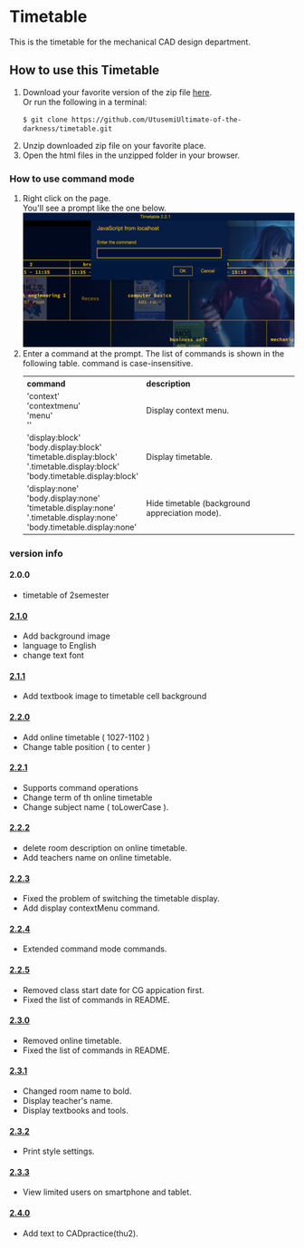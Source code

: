 # Timetable

<div>This is the timetable for the mechanical CAD design department.</div>

## How to use this Timetable
<ol>
  <li>
    Download your favorite version of the zip file <a href="https://github.com/UtusemiUltimate-of-the-darkness/timetable/releases">here</a>.<br>
    Or run the following in a terminal:
    <pre><code>$ git clone https://github.com/UtusemiUltimate-of-the-darkness/timetable.git</code></pre>
  </li>
  <li>Unzip downloaded zip file on your favorite place.</li>
  <li>Open the html files in the unzipped folder in your browser.</li>
</ol>

### How to use command mode
<ol>
  <li>
    <div>Right click on the page.</div>
    <div>You'll see a prompt like the one below.</div>
    <div>
      <img src="img/html/displayPrompt.png" width="500px">
    </div>
  </li>
  <li>
    <div>Enter a command at the prompt. The list of commands is shown in the following table. command is case-insensitive.</div>
    <table>
      <tr>
        <th>command</th>
        <th>description</th>
      </tr>
      <tr>
        <td>
          <div>'context'</div>
          <div>'contextmenu'</div>
          <div>'menu'</div>
          <div>''</div>
        </td>
        <td>Display context menu.</td>
      </tr>
      <tr>
        <td>
          <div>'display:block'</div>
          <div>'body.display:block'</div>
          <div>'timetable.display:block'</div>
          <div>'.timetable.display:block'</div>
          <div>'body.timetable.display:block'</div>
        </td>
        <td>Display timetable.</td>
      </tr>
      <tr>
        <td>
          <div>'display:none'</div>
          <div>'body.display:none'</div>
          <div>'timetable.display:none'</div>
          <div>'.timetable.display:none'</div>
          <div>'body.timetable.display:none'</div>
        </td>
        <td>Hide timetable (background appreciation mode).</td>
      </tr>
    </table>
  </li>
</ol>

### version info

#### 2.0.0
<ul>
  <li>timetable of 2semester</li>
</ul>

#### <a href="https://github.com/UtusemiUltimate-of-the-darkness/timetable/tree/2.1.0">2.1.0</a>
<ul>
  <li>Add background image</li>
  <li>language to English</li>
  <li>change text font</li>
</ul>

#### <a href="https://github.com/UtusemiUltimate-of-the-darkness/timetable/tree/2.1.1">2.1.1</a>
<ul>
  <li>Add textbook image to timetable cell background</li>
</ul>

#### <a href="https://github.com/UtusemiUltimate-of-the-darkness/timetable/tree/2.2.0">2.2.0</a>
<ul>
  <li>Add online timetable ( 1027-1102 )</li>
  <li>Change table position ( to center ) </li>
</ul>

#### <a href="https://github.com/UtusemiUltimate-of-the-darkness/timetable/tree/2.2.1">2.2.1</a>
<ul>
  <li>Supports command operations</li>
  <li>Change term of th online timetable</li>
  <li>Change subject name ( toLowerCase ).
</ul>

#### <a href="https://github.com/UtusemiUltimate-of-the-darkness/timetable/tree/2.2.2">2.2.2</a>
<ul>
  <li>delete room description on online timetable.</li>
  <li>Add teachers name on online timetable.</li>
</ul>

#### <a href="https://github.com/UtusemiUltimate-of-the-darkness/timetable/tree/2.2.3">2.2.3</a>
<ul>
  <li>Fixed the problem of switching the timetable display.</li>
  <li>Add display contextMenu command.</li>
</ul>

#### <a href="https://github.com/UtusemiUltimate-of-the-darkness/timetable/tree/2.2.4">2.2.4</a>
<ul>
  <li>Extended command mode commands.</li>
</ul>

#### <a href="https://github.com/UtusemiUltimate-of-the-darkness/timetable/tree/2.2.5">2.2.5</a>
<ul>
  <li>Removed class start date for CG appication first.</li>
  <li>Fixed the list of commands in README.</li>
</ul>

#### <a href="https://github.com/UtusemiUltimate-of-the-darkness/timetable/tree/2.3.0">2.3.0</a>
<ul>
  <li>Removed online timetable.</li>
  <li>Fixed the list of commands in README.</li>
</ul>

#### <a href="https://github.com/UtusemiUltimate-of-the-darkness/timetable/tree/2.3.1">2.3.1</a>
<ul>
  <li>Changed room name to bold.</li>
  <li>Display teacher's name.</li>
  <li>Display textbooks and tools.</li>
</ul>

#### <a href="https://github.com/UtusemiUltimate-of-the-darkness/timetable/tree/2.3.2">2.3.2</a>
<ul>
  <li>Print style settings.</li>
</ul>

#### <a href="https://github.com/UtusemiUltimate-of-the-darkness/timetable/tree/2.3.3">2.3.3</a>
<ul>
  <li>View limited users on smartphone and tablet.</li>
</ul>

#### <a href="https://github.com/UtusemiUltimate-of-the-darkness/timetable/tree/2.4.0">2.4.0</a>
<ul>
  <li>Add text to CADpractice(thu2).</li>
</ul>

